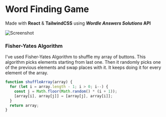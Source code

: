 # Word Finding Game

Made with **React** & **TailwindCSS** using **_Wordle Answers Solutions_ API**

![Screenshot](public/chrome-capture-2023-4-25.gif)

### Fisher-Yates Algorithm

I've used Fisher-Yates Algorithm to shuffle my array of buttons.
This algorithm picks elements starting from last one. Then it randomly picks one of the previous elements and swap places with it. It keeps doing it for every element of the array.

```javascript
function shuffleArray(array) {
  for (let i = array.length - 1; i > 0; i--) {
    const j = Math.floor(Math.random() * (i + 1));
    [array[i], array[j]] = [array[j], array[i]];
  }
  return array;
}
```
